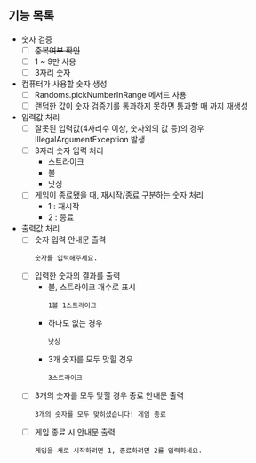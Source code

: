 ## 기능 목록
* 숫자 검증
    - [ ] ~~중복여부 확인~~
    - [ ] 1 ~ 9만 사용
    - [ ] 3자리 숫자
* 컴퓨터가 사용할 숫자 생성
    - [ ] Randoms.pickNumberInRange 메서드 사용
    - [ ] 랜덤한 값이 숫자 검증기를 통과하지 못하면 통과할 때 까지 재생성
* 입력값 처리
    - [ ] 잘못된 입력값(4자리수 이상, 숫자외의 값 등)의 경우 IllegalArgumentException 발생
    - [ ] 3자리 숫자 입력 처리
        * 스트라이크
        * 볼
        * 낫싱
    - [ ] 게임이 종료됐을 때, 재시작/종료 구분하는 숫자 처리
        * 1 : 재시작
        * 2 : 종료
* 출력값 처리
    - [ ] 숫자 입력 안내문 출력
        ```
        숫자를 입력해주세요.
        ```
    - [ ] 입력한 숫자의 결과를 출력
        * 볼, 스트라이크 개수로 표시 
            ```
            1볼 1스트라이크
            ```
        * 하나도 없는 경우
            ```
            낫싱
            ```
        * 3개 숫자를 모두 맞힐 경우
            ```
            3스트라이크
            ```
    - [ ] 3개의 숫자를 모두 맞힐 경우 종료 안내문 출력
        ```
        3개의 숫자를 모두 맞히셨습니다! 게임 종료
        ```
    - [ ] 게임 종료 시 안내문 출력
        ```
        게임을 새로 시작하려면 1, 종료하려면 2를 입력하세요.
        ```
